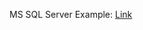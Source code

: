 MS SQL Server Example: [Link](https://github.com/microsoft/sql-server-samples/blob/master/samples/tutorials/python/pyodbc/windows/sample_python_windows.py)
